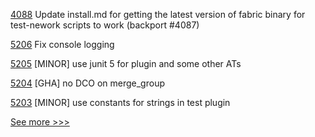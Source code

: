 
[4088](https://github.com/hyperledger/fabric/pull/4088) Update install.md for getting the latest version of fabric binary for test-nework scripts to work (backport #4087)

[5206](https://github.com/hyperledger/besu/pull/5206) Fix console logging

[5205](https://github.com/hyperledger/besu/pull/5205) [MINOR] use junit 5 for plugin and some other ATs

[5204](https://github.com/hyperledger/besu/pull/5204) [GHA] no DCO on merge_group

[5203](https://github.com/hyperledger/besu/pull/5203) [MINOR] use constants for strings in test plugin


[See more >>>](https://start-here.hyperledger.org/pull-requests)
